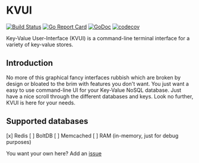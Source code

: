 # KVUI

[![Build Status](https://travis-ci.org/rikvdh/kvui.svg?branch=master)](https://travis-ci.org/rikvdh/kvui)
[![Go Report Card](https://goreportcard.com/badge/github.com/rikvdh/kvui)](https://goreportcard.com/report/github.com/rikvdh/kvui)
[![GoDoc](https://godoc.org/github.com/rikvdh/kvui?status.svg)](https://godoc.org/github.com/rikvdh/kvui)
[![codecov](https://codecov.io/gh/rikvdh/kvui/branch/master/graph/badge.svg)](https://codecov.io/gh/rikvdh/kvui)

Key-Value User-Interface (KVUI) is a command-line terminal interface for a variety of key-value stores.

## Introduction

No more of this graphical fancy interfaces rubbish which are broken by
design or bloated to the brim with features you don't want.
You just want a easy to use command-line UI for your Key-Value NoSQL database.
Just have a nice scroll through the different databases and keys.
Look no further, KVUI is here for your needs.

## Supported databases

[x] Redis
[ ] BoltDB
[ ] Memcached
[ ] RAM (in-memory, just for debug purposes)

You want your own here? Add an [issue](https://github.com/rikvdh/kvui/issues)
